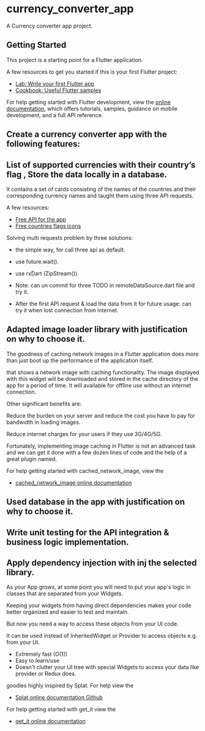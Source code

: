 # currency_converter_app

A Currency converter app project.

## Getting Started

This project is a starting point for a Flutter application.

A few resources to get you started if this is your first Flutter project:

- [Lab: Write your first Flutter app](https://docs.flutter.dev/get-started/codelab)
- [Cookbook: Useful Flutter samples](https://docs.flutter.dev/cookbook)

For help getting started with Flutter development, view the
[online documentation](https://docs.flutter.dev/), which offers tutorials,
samples, guidance on mobile development, and a full API reference.

## Create a currency converter app with the following features:

## List of supported currencies with their country’s flag , Store the data locally in a database.

 It contains a set of cards consisting of the names of the countries and their corresponding currency names and taught them using three API requests.
 
 A few resources:
- [Free API for the app]( https://free.currencyconverterapi.com/)
- [Free countries flags icons](https://flagcdn.com/)
 
 Solving multi requests problem by three solutions:
  - the simple way, for call three api as default.
  - use future.wait().
  - use rxDart (ZipStream()).
 
 - Note: can un commit for three TODO in remoteDataSource.dart file and try it.
 
 - After the first API request & load the data from it for future usage:
 can try it when lost connection from internet.

## Adapted image loader library with justification on why to choose it.

The goodness of caching network images in a Flutter application does more than just boot up the performance of the application itself.

that shows a network image with caching functionality.
The image displayed with this widget will be downloaded and stored in the cache directory of the app for a period of time.
It will available for offline use without an internet connection.

Other significant benefits are:

Reduce the burden on your server and reduce the cost you have to pay for bandwidth in loading images.

Reduce internet charges for your users if they use 3G/4G/5G.

Fortunately, implementing image caching in Flutter is not an advanced task and we can get it done with a few dozen lines of code and the help of a great plugin named.

For help getting started with cached_network_image, view the
- [ cached_network_image online documentation](https://pub.dev/packages/cached_network_image)


## Used database in the app with justification on why to choose it.
## Write unit testing for the API integration & business logic implementation.


## Apply dependency injection with inj the selected library.

As your App grows, at some point you will need to put your app's logic in classes that are separated from your Widgets.

Keeping your widgets from having direct dependencies makes your code better organized and easier to test and maintain.

But now you need a way to access these objects from your UI code.

It can be used instead of InheritedWidget or Provider to access objects e.g. from your UI.

- Extremely fast (O(1))
- Easy to learn/use
- Doesn't clutter your UI tree with special Widgets to access your data like provider or Redux does.

goodies highly inspired by Splat.
For help view the
- [Splat online documentation Github](https://github.com/reactiveui/splat)

For help getting started with get_it view the
- [get_it online documentation](https://pub.dev/packages/get_it)

